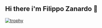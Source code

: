 ## Hi there i'm Filippo Zanardo 👋

[![trophy](https://github-profile-trophy.vercel.app/?username=filippozanardo)](https://github.com/ryo-ma/github-profile-trophy)
<!--
**filippozanardo/filippozanardo** is a ✨ _special_ ✨ repository because its `README.md` (this file) appears on your GitHub profile.

Here are some ideas to get you started:

- 🔭 I’m currently working on ...
- 🌱 I’m currently learning ...
- 👯 I’m looking to collaborate on ...
- 🤔 I’m looking for help with ...
- 💬 Ask me about ...
- 📫 How to reach me: ...
- 😄 Pronouns: ...
- ⚡ Fun fact: ...
-->
